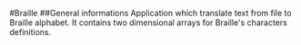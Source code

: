 #Braille
##General informations
Application which translate text from file to Braille alphabet. It contains two dimensional arrays for Braille's characters definitions.
